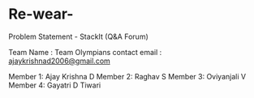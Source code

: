 # Re-wear-
 Problem Statement - StackIt (Q&A Forum)

Team Name : Team Olympians
contact email : ajaykrishnad2006@gmail.com

Member 1: Ajay Krishna D
Member 2: Raghav S
Member 3: Oviyanjali V
Member 4: Gayatri D Tiwari

